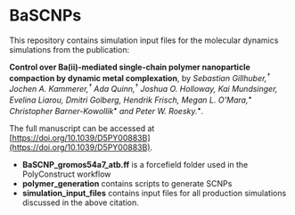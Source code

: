 # BaSCNPs
This repository contains simulation input files for the molecular dynamics simulations from the publication:

**Control over Ba(ii)-mediated single-chain polymer nanoparticle compaction by dynamic metal complexation**, by  *Sebastian Gillhuber,<sup>†</sup> Jochen A. Kammerer,<sup>†</sup> Ada Quinn,<sup>†</sup> Joshua O. Holloway, Kai Mundsinger, Evelina Liarou,   Dmitri Golberg,   Hendrik Frisch,   Megan L. O'Mara,<sup>•</sup>  Christopher Barner-Kowollik<sup>•</sup> and  Peter W. Roesky.<sup>•</sup>*.  

The full manuscript can be accessed at [https://doi.org/10.1039/D5PY00883B](https://doi.org/10.1039/D5PY00883B).

* **BaSCNP_gromos54a7_atb.ff** is a forcefield folder used in the PolyConstruct workflow
* **polymer_generation** contains scripts to generate SCNPs
* **simulation_input_files** contains input files for all production simulations discussed in the above citation.

